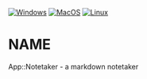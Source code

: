 
[![Windows](https://github.com/Corion/App-Notetaker/workflows/windows/badge.svg)](https://github.com/Corion/App-Notetaker/actions?query=workflow%3Awindows)
[![MacOS](https://github.com/Corion/App-Notetaker/workflows/macos/badge.svg)](https://github.com/Corion/App-Notetaker/actions?query=workflow%3Amacos)
[![Linux](https://github.com/Corion/App-Notetaker/workflows/linux/badge.svg)](https://github.com/Corion/App-Notetaker/actions?query=workflow%3Alinux)

# NAME

App::Notetaker - a markdown notetaker
